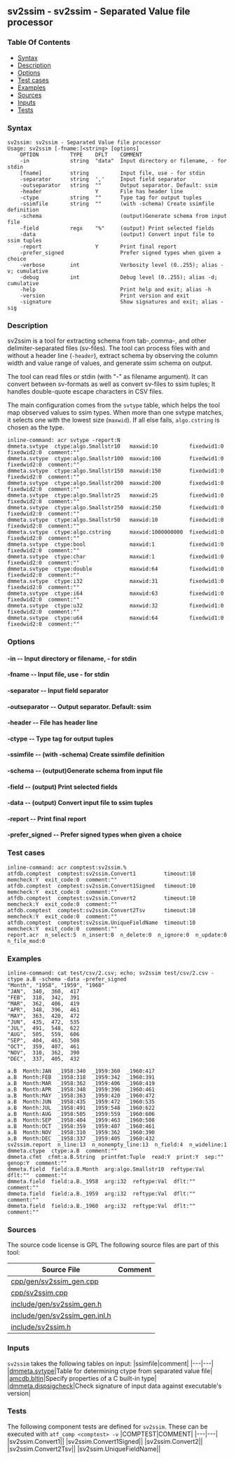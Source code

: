 ## sv2ssim - sv2ssim - Separated Value file processor


### Table Of Contents
<a href="#table-of-contents"></a>
* [Syntax](#syntax)
* [Description](#description)
* [Options](#options)
* [Test cases](#test-cases)
* [Examples](#examples)
* [Sources](#sources)
* [Inputs](#inputs)
* [Tests](#tests)

### Syntax
<a href="#syntax"></a>
```
sv2ssim: sv2ssim - Separated Value file processor
Usage: sv2ssim [-fname:]<string> [options]
    OPTION          TYPE    DFLT    COMMENT
    -in             string  "data"  Input directory or filename, - for stdin
    [fname]         string          Input file, use - for stdin
    -separator      string  ','     Input field separator
    -outseparator   string  ""      Output separator. Default: ssim
    -header                 Y       File has header line
    -ctype          string  ""      Type tag for output tuples
    -ssimfile       string  ""      (with -schema) Create ssimfile definition
    -schema                         (output)Generate schema from input file
    -field          regx    "%"     (output) Print selected fields
    -data                           (output) Convert input file to ssim tuples
    -report                 Y       Print final report
    -prefer_signed                  Prefer signed types when given a choice
    -verbose        int             Verbosity level (0..255); alias -v; cumulative
    -debug          int             Debug level (0..255); alias -d; cumulative
    -help                           Print help and exit; alias -h
    -version                        Print version and exit
    -signature                      Show signatures and exit; alias -sig

```

### Description
<a href="#description"></a>

sv2ssim is a tool for extracting schema from tab-,comma-, and other delimiter-separated files (sv-files).
The tool can process files with and without a header line (`-header`), extract schema by observing
the column width and value range of values, and generate ssim schema on output.

The tool can read files or stdin (with "-" as filename argument).
It can convert between sv-formats as well as convert sv-files to ssim tuples;
It handles double-quote escape characters in CSV files.

The main configuration comes from the `svtype` table, which helps the tool map observed values to ssim types.
When more than one svtype matches, it selects one with the lowest size (`maxwid`). If all else fails, `algo.cstring`
is chosen as the type.

```
inline-command: acr svtype -report:N
dmmeta.svtype  ctype:algo.Smallstr10   maxwid:10          fixedwid1:0  fixedwid2:0  comment:""
dmmeta.svtype  ctype:algo.Smallstr100  maxwid:100         fixedwid1:0  fixedwid2:0  comment:""
dmmeta.svtype  ctype:algo.Smallstr150  maxwid:150         fixedwid1:0  fixedwid2:0  comment:""
dmmeta.svtype  ctype:algo.Smallstr200  maxwid:200         fixedwid1:0  fixedwid2:0  comment:""
dmmeta.svtype  ctype:algo.Smallstr25   maxwid:25          fixedwid1:0  fixedwid2:0  comment:""
dmmeta.svtype  ctype:algo.Smallstr250  maxwid:250         fixedwid1:0  fixedwid2:0  comment:""
dmmeta.svtype  ctype:algo.Smallstr50   maxwid:10          fixedwid1:0  fixedwid2:0  comment:""
dmmeta.svtype  ctype:algo.cstring      maxwid:1000000000  fixedwid1:0  fixedwid2:0  comment:""
dmmeta.svtype  ctype:bool              maxwid:1           fixedwid1:0  fixedwid2:0  comment:""
dmmeta.svtype  ctype:char              maxwid:1           fixedwid1:0  fixedwid2:0  comment:""
dmmeta.svtype  ctype:double            maxwid:64          fixedwid1:0  fixedwid2:0  comment:""
dmmeta.svtype  ctype:i32               maxwid:31          fixedwid1:0  fixedwid2:0  comment:""
dmmeta.svtype  ctype:i64               maxwid:63          fixedwid1:0  fixedwid2:0  comment:""
dmmeta.svtype  ctype:u32               maxwid:32          fixedwid1:0  fixedwid2:0  comment:""
dmmeta.svtype  ctype:u64               maxwid:64          fixedwid1:0  fixedwid2:0  comment:""
```

### Options
<a href="#options"></a>

#### -in -- Input directory or filename, - for stdin
<a href="#-in"></a>

#### -fname -- Input file, use - for stdin
<a href="#-fname"></a>

#### -separator -- Input field separator
<a href="#-separator"></a>

#### -outseparator -- Output separator. Default: ssim
<a href="#-outseparator"></a>

#### -header -- File has header line
<a href="#-header"></a>

#### -ctype -- Type tag for output tuples
<a href="#-ctype"></a>

#### -ssimfile -- (with -schema) Create ssimfile definition
<a href="#-ssimfile"></a>

#### -schema -- (output)Generate schema from input file
<a href="#-schema"></a>

#### -field -- (output) Print selected fields
<a href="#-field"></a>

#### -data -- (output) Convert input file to ssim tuples
<a href="#-data"></a>

#### -report -- Print final report
<a href="#-report"></a>

#### -prefer_signed -- Prefer signed types when given a choice
<a href="#-prefer_signed"></a>

### Test cases
<a href="#test-cases"></a>

```
inline-command: acr comptest:sv2ssim.%
atfdb.comptest  comptest:sv2ssim.Convert1         timeout:10  memcheck:Y  exit_code:0  comment:""
atfdb.comptest  comptest:sv2ssim.Convert1Signed   timeout:10  memcheck:Y  exit_code:0  comment:""
atfdb.comptest  comptest:sv2ssim.Convert2         timeout:10  memcheck:Y  exit_code:0  comment:""
atfdb.comptest  comptest:sv2ssim.Convert2Tsv      timeout:10  memcheck:Y  exit_code:0  comment:""
atfdb.comptest  comptest:sv2ssim.UniqueFieldName  timeout:10  memcheck:Y  exit_code:0  comment:""
report.acr  n_select:5  n_insert:0  n_delete:0  n_ignore:0  n_update:0  n_file_mod:0
```

### Examples
<a href="#examples"></a>

```
inline-command: cat test/csv/2.csv; echo; sv2ssim test/csv/2.csv -ctype a.B -schema -data -prefer_signed
"Month", "1958", "1959", "1960"
"JAN",  340,  360,  417
"FEB",  318,  342,  391
"MAR",  362,  406,  419
"APR",  348,  396,  461
"MAY",  363,  420,  472
"JUN",  435,  472,  535
"JUL",  491,  548,  622
"AUG",  505,  559,  606
"SEP",  404,  463,  508
"OCT",  359,  407,  461
"NOV",  310,  362,  390
"DEC",  337,  405,  432

a.B  Month:JAN  _1958:340  _1959:360  _1960:417
a.B  Month:FEB  _1958:318  _1959:342  _1960:391
a.B  Month:MAR  _1958:362  _1959:406  _1960:419
a.B  Month:APR  _1958:348  _1959:396  _1960:461
a.B  Month:MAY  _1958:363  _1959:420  _1960:472
a.B  Month:JUN  _1958:435  _1959:472  _1960:535
a.B  Month:JUL  _1958:491  _1959:548  _1960:622
a.B  Month:AUG  _1958:505  _1959:559  _1960:606
a.B  Month:SEP  _1958:404  _1959:463  _1960:508
a.B  Month:OCT  _1958:359  _1959:407  _1960:461
a.B  Month:NOV  _1958:310  _1959:362  _1960:390
a.B  Month:DEC  _1958:337  _1959:405  _1960:432
sv2ssim.report  n_line:13  n_nonempty_line:13  n_field:4  n_wideline:1
dmmeta.ctype  ctype:a.B  comment:""
dmmeta.cfmt  cfmt:a.B.String  printfmt:Tuple  read:Y  print:Y  sep:""  genop:Y  comment:""
dmmeta.field  field:a.B.Month  arg:algo.Smallstr10  reftype:Val  dflt:""  comment:""
dmmeta.field  field:a.B._1958  arg:i32  reftype:Val  dflt:""  comment:""
dmmeta.field  field:a.B._1959  arg:i32  reftype:Val  dflt:""  comment:""
dmmeta.field  field:a.B._1960  arg:i32  reftype:Val  dflt:""  comment:""
```

### Sources
<a href="#sources"></a>
The source code license is GPL
The following source files are part of this tool:

|Source File|Comment|
|---|---|
|[cpp/gen/sv2ssim_gen.cpp](/cpp/gen/sv2ssim_gen.cpp)||
|[cpp/sv2ssim.cpp](/cpp/sv2ssim.cpp)||
|[include/gen/sv2ssim_gen.h](/include/gen/sv2ssim_gen.h)||
|[include/gen/sv2ssim_gen.inl.h](/include/gen/sv2ssim_gen.inl.h)||
|[include/sv2ssim.h](/include/sv2ssim.h)||

### Inputs
<a href="#inputs"></a>
`sv2ssim` takes the following tables on input:
|ssimfile|comment|
|---|---|
|[dmmeta.svtype](/txt/ssimdb/dmmeta/svtype.md)|Table for determining ctype from separated value file|
|[amcdb.bltin](/txt/ssimdb/amcdb/bltin.md)|Specify properties of a C built-in type|
|[dmmeta.dispsigcheck](/txt/ssimdb/dmmeta/dispsigcheck.md)|Check signature of input data against executable's version|

### Tests
<a href="#tests"></a>
The following component tests are defined for `sv2ssim`.
These can be executed with `atf_comp <comptest> -v`
|COMPTEST|COMMENT|
|---|---|
|sv2ssim.Convert1||
|sv2ssim.Convert1Signed||
|sv2ssim.Convert2||
|sv2ssim.Convert2Tsv||
|sv2ssim.UniqueFieldName||


